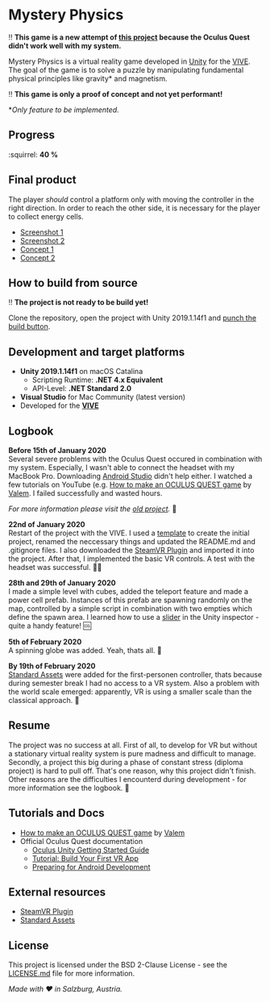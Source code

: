 # Mystery Physics

:bangbang: **This game is a new attempt of [this project](https://github.com/5ahmnm1920-mep3-G2/VRProject-vTschopp)
because the Oculus Quest didn't work well with my system.**

Mystery Physics is a virtual reality game developed in [Unity](http://unity.com/) for the [VIVE](https://www.vive.com/).
The goal of the game is to solve a puzzle by manipulating fundamental physical principles like gravity* and magnetism.

:bangbang: **This game is only a proof of concept and not yet performant!**

**Only feature to be implemented.*

## Progress
:squirrel: **40 %**

## Final product
The player *should* control a platform only with moving the controller in the right direction.
In order to reach the other side, it is necessary for the player to collect energy cells.

- [Screenshot 1](https://github.com/5ahmnm1920-mep3-G2/VRProject2-vTschopp/blob/master/Presentation/Images/screenshot-1.png)
- [Screenshot 2](https://github.com/5ahmnm1920-mep3-G2/VRProject2-vTschopp/blob/master/Presentation/Images/screenshot-2.png)
- [Concept 1](https://github.com/5ahmnm1920-mep3-G2/VRProject2-vTschopp/blob/master/Presentation/Images/concept-1.jpg)
- [Concept 2](https://github.com/5ahmnm1920-mep3-G2/VRProject2-vTschopp/blob/master/Presentation/Images/concept-2.jpg)

## How to build from source
:bangbang: **The project is not ready to be build yet!**

Clone the repository, open the project with Unity 2019.1.14f1 and
[punch the build button](https://media.giphy.com/media/wNlks0ID1igO4/giphy.gif).

## Development and target platforms
- **Unity 2019.1.14f1** on macOS Catalina
  - Scripting Runtime: **.NET 4.x Equivalent**
  - API-Level: **.NET Standard 2.0**
- **Visual Studio** for Mac Community (latest version)
- Developed for the **[VIVE](https://www.vive.com/)**

## Logbook
**Before 15th of January 2020** <br>
Several severe problems with the Oculus Quest occured in combination with my system.
Especially, I wasn't able to connect the headset with my MacBook Pro.
Downloading [Android Studio](https://developer.android.com/studio/index.html) didn't help either.
I watched a few tutorials on YouTube (e.g. [How to make an OCULUS QUEST game](https://www.youtube.com/watch?v=qiJpjnzW-mw)
by [Valem](https://www.youtube.com/channel/UCPJlesN59MzHPPCp0Lg8sLw). I failed successfully and wasted hours.

*For more information please visit the [old project](https://github.com/5ahmnm1920-mep3-G2/VRProject-vTschopp).* :link:

**22nd of January 2020** <br>
Restart of the project with the VIVE.
I used a [template](https://github.com/5ahmnm1920-mep3-G2/unity-2019.1.14f1-3D-template)
to create the initial project, renamed the neccessary things and updated the README.md and .gitignore files.
I also downloaded the [SteamVR Plugin](https://assetstore.unity.com/packages/tools/integration/steamvr-plugin-32647)
and imported it into the project. After that, I implemented the basic VR controls.
A test with the headset was successful. :ok_man:

**28th and 29th of January 2020** <br>
I made a simple level with cubes, added the teleport feature and made a power cell prefab. Instances of this prefab
are spawning randomly on the map, controlled by a simple script in combination with two empties which define the spawn area.
I learned how to use a [slider](https://answers.unity.com/questions/186832/slider-bar-in-inspector.html) in the
Unity inspector - quite a handy feature! :cool:

**5th of February 2020** <br>
A spinning globe was added. Yeah, thats all. :rocket:

**By 19th of February 2020** <br>
[Standard Assets](https://assetstore.unity.com/packages/essentials/asset-packs/standard-assets-for-unity-2017-3-32351)
were added for the first-personen controller, thats because during semester break I had no access to a VR system.
Also a problem with the world scale emerged: apparently, VR is using a smaller scale than the classical approach. :ant:

## Resume
The project was no success at all. First of all, to develop for VR but without a stationary virtual reality system
is pure madness and difficult to manage. Secondly, a project this big during a phase of constant stress (diploma project)
is hard to pull off. That's one reason, why this project didn't finish. Other reasons are the difficulties I
encounterd during development - for more information see the logbook. :hatched_chick:

## Tutorials and Docs
- [How to make an OCULUS QUEST game](https://www.youtube.com/watch?v=qiJpjnzW-mw)
by [Valem](https://www.youtube.com/channel/UCPJlesN59MzHPPCp0Lg8sLw)
- Official Oculus Quest documentation
  - [Oculus Unity Getting Started Guide](https://developer.oculus.com/documentation/quest/latest/concepts/book-unity-gsg/)
  - [Tutorial: Build Your First VR App](https://developer.oculus.com/documentation/quest/latest/concepts/unity-tutorial/)
  - [Preparing for Android Development](https://developer.oculus.com/documentation/quest/latest/concepts/unity-mobileprep/)

## External resources
- [SteamVR Plugin](https://assetstore.unity.com/packages/tools/integration/steamvr-plugin-32647)
- [Standard Assets](https://assetstore.unity.com/packages/essentials/asset-packs/standard-assets-for-unity-2017-3-32351)

## License
This project is licensed under the BSD 2-Clause License - see the [LICENSE.md](LICENSE.md) file for more information.

*Made with :heart: in Salzburg, Austria.*
